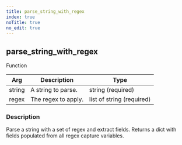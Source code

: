```yaml
---
title: parse_string_with_regex
index: true
noTitle: true
no_edit: true
---
```




<div class="vql_item"></div>


## parse_string_with_regex
<span class='vql_type pull-right page-header'>Function</span>



<div class="vqlargs"></div>

Arg | Description | Type
----|-------------|-----
string|A string to parse.|string (required)
regex|The regex to apply.|list of string (required)

### Description

Parse a string with a set of regex and extract fields. Returns a dict with fields populated from all regex capture variables.

